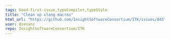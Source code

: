 ```yaml
---
tags: Good-first-issue,typeCompiler,typeStyle
title: "Clean up clang macros"
html_url: "https://github.com/InsightSoftwareConsortium/ITK/issues/845"
user: dzenanz
repo: InsightSoftwareConsortium/ITK
---
```



